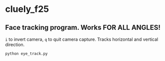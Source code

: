 # cluely_f25

## Face tracking program. Works FOR ALL ANGLES!

`i` to invert camera, `q` to quit camera capture. Tracks horizontal and vertical direction. 

`python eye_track.py`